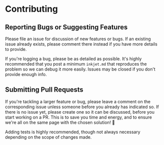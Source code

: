 # Contributing

## Reporting Bugs or Suggesting Features

Please file an issue for discussion of new features or bugs. If an existing issue already exists, please comment there instead if you have more details to provide.

If you're logging a bug, please be as detailed as possible. It's highly recommended that you post a minimum `inkjet.md` that reproduces the problem so we can debug it more easily. Issues may be closed if you don't provide enough info.

## Submitting Pull Requests

If you're tackling a larger feature or bug, please leave a comment on the corresponding issue unless someone before you already has indicated so. If there is no issue yet, please create one so it can be discussed, before you start working on a PR. This is to save you time and energy, and to ensure we're all on the same page with the chosen solution! 🙂

Adding tests is highly recommended, though not always necessary depending on the scope of changes made.

